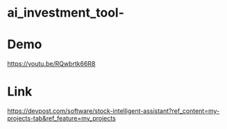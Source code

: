 # ai_investment_tool-

# Demo
https://youtu.be/RQwbrtk66R8 

# Link
https://devpost.com/software/stock-intelligent-assistant?ref_content=my-projects-tab&ref_feature=my_projects
